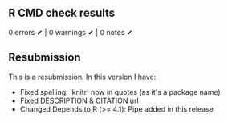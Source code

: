 ## R CMD check results

0 errors ✔ | 0 warnings ✔ | 0 notes ✔

## Resubmission
This is a resubmission. In this version I have:

* Fixed spelling: 'knitr' now in quotes (as it's a package name)
* Fixed DESCRIPTION & CITATION url
* Changed Depends to R (>= 4.1): Pipe added in this release
